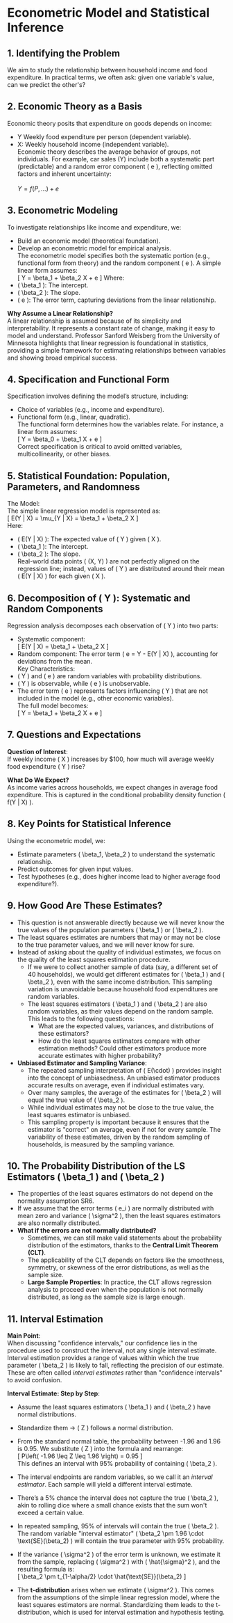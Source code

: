 # Econometric Model and Statistical Inference

## 1. Identifying the Problem  
We aim to study the relationship between household income and food expenditure. In practical terms, we often ask: given one variable's value, can we predict the other's?

## 2. Economic Theory as a Basis  
Economic theory posits that expenditure on goods depends on income:
- Y Weekly food expenditure per person (dependent variable).  
- X: Weekly household income (independent variable).  
Economic theory describes the average behavior of groups, not individuals. For example, car sales (Y) include both a systematic part (predictable) and a random error component \( e \), reflecting omitted factors and inherent uncertainty:  
\
$Y = f(P, \ldots) + e$


## 3. Econometric Modeling  
To investigate relationships like income and expenditure, we:
- Build an economic model (theoretical foundation).  
- Develop an econometric model for empirical analysis.  
The econometric model specifies both the systematic portion (e.g., functional form from theory) and the random component \( e \). A simple linear form assumes:  
\[
Y = \beta_1 + \beta_2 X + e
\]
Where:  
- \( \beta_1 \): The intercept.  
- \( \beta_2 \): The slope.  
- \( e \): The error term, capturing deviations from the linear relationship.  

**Why Assume a Linear Relationship?**  
A linear relationship is assumed because of its simplicity and interpretability. It represents a constant rate of change, making it easy to model and understand. Professor Sanford Weisberg from the University of Minnesota highlights that linear regression is foundational in statistics, providing a simple framework for estimating relationships between variables and showing broad empirical success.

## 4. Specification and Functional Form  
Specification involves defining the model’s structure, including:  
- Choice of variables (e.g., income and expenditure).  
- Functional form (e.g., linear, quadratic).  
The functional form determines how the variables relate. For instance, a linear form assumes:  
\[
Y = \beta_0 + \beta_1 X + e
\]  
Correct specification is critical to avoid omitted variables, multicollinearity, or other biases.

## 5. Statistical Foundation: Population, Parameters, and Randomness  
The Model:  
The simple linear regression model is represented as:  
\[
E(Y | X) = \mu_{Y | X} = \beta_1 + \beta_2 X
\]  
Here:  
- \( E(Y | X) \): The expected value of \( Y \) given \( X \).  
- \( \beta_1 \): The intercept.  
- \( \beta_2 \): The slope.  
Real-world data points \( (X, Y) \) are not perfectly aligned on the regression line; instead, values of \( Y \) are distributed around their mean \( E(Y | X) \) for each given \( X \).

## 6. Decomposition of \( Y \): Systematic and Random Components  
Regression analysis decomposes each observation of \( Y \) into two parts:  
- Systematic component:  
\[
E(Y | X) = \beta_1 + \beta_2 X
\]  
- Random component: The error term \( e = Y - E(Y | X) \), accounting for deviations from the mean.  
Key Characteristics:  
- \( Y \) and \( e \) are random variables with probability distributions.  
- \( Y \) is observable, while \( e \) is unobservable.  
- The error term \( e \) represents factors influencing \( Y \) that are not included in the model (e.g., other economic variables).  
The full model becomes:  
\[
Y = \beta_1 + \beta_2 X + e
\]

## 7. Questions and Expectations  
**Question of Interest**:  
If weekly income \( X \) increases by $100, how much will average weekly food expenditure \( Y \) rise?

**What Do We Expect?**  
As income varies across households, we expect changes in average food expenditure. This is captured in the conditional probability density function \( f(Y | X) \).

## 8. Key Points for Statistical Inference  
Using the econometric model, we:  
- Estimate parameters \( \beta_1, \beta_2 \) to understand the systematic relationship.  
- Predict outcomes for given input values.  
- Test hypotheses (e.g., does higher income lead to higher average food expenditure?).

## 9. How Good Are These Estimates?  
- This question is not answerable directly because we will never know the true values of the population parameters \( \beta_1 \) or \( \beta_2 \).  
- The least squares estimates are numbers that may or may not be close to the true parameter values, and we will never know for sure.  
- Instead of asking about the quality of individual estimates, we focus on the quality of the least squares estimation procedure.  
  - If we were to collect another sample of data (say, a different set of 40 households), we would get different estimates for \( \beta_1 \) and \( \beta_2 \), even with the same income distribution. This sampling variation is unavoidable because household food expenditures are random variables.  
  - The least squares estimators \( \beta_1 \) and \( \beta_2 \) are also random variables, as their values depend on the random sample. This leads to the following questions:  
    - What are the expected values, variances, and distributions of these estimators?  
    - How do the least squares estimators compare with other estimation methods? Could other estimators produce more accurate estimates with higher probability?  
- **Unbiased Estimator and Sampling Variance**:  
  - The repeated sampling interpretation of \( E(\cdot) \) provides insight into the concept of unbiasedness. An unbiased estimator produces accurate results on average, even if individual estimates vary.  
  - Over many samples, the average of the estimates for \( \beta_2 \) will equal the true value of \( \beta_2 \).  
  - While individual estimates may not be close to the true value, the least squares estimator is unbiased.  
  - This sampling property is important because it ensures that the estimator is "correct" on average, even if not for every sample. The variability of these estimates, driven by the random sampling of households, is measured by the sampling variance.

## 10. The Probability Distribution of the LS Estimators \( \beta_1 \) and \( \beta_2 \)  
- The properties of the least squares estimators do not depend on the normality assumption SR6.  
- If we assume that the error terms \( e_i \) are normally distributed with mean zero and variance \( \sigma^2 \), then the least squares estimators are also normally distributed.  
- **What if the errors are not normally distributed?**  
  - Sometimes, we can still make valid statements about the probability distribution of the estimators, thanks to the **Central Limit Theorem (CLT)**.  
  - The applicability of the CLT depends on factors like the smoothness, symmetry, or skewness of the error distributions, as well as the sample size.  
  - **Large Sample Properties**: In practice, the CLT allows regression analysis to proceed even when the population is not normally distributed, as long as the sample size is large enough.

## 11. Interval Estimation  
**Main Point**:  
When discussing "confidence intervals," our confidence lies in the procedure used to construct the interval, not any single interval estimate. Interval estimation provides a range of values within which the true parameter \( \beta_2 \) is likely to fall, reflecting the precision of our estimate. These are often called *interval estimates* rather than "confidence intervals" to avoid confusion.  

**Interval Estimate: Step by Step**:  
- Assume the least squares estimators \( \beta_1 \) and \( \beta_2 \) have normal distributions.  
- Standardize them → \( Z \) follows a normal distribution.  
- From the standard normal table, the probability between -1.96 and 1.96 is 0.95. We substitute \( Z \) into the formula and rearrange:  
  \[
  P\left( -1.96 \leq Z \leq 1.96 \right) = 0.95
  \]  
  This defines an interval with 95% probability of containing \( \beta_2 \).  
- The interval endpoints are random variables, so we call it an *interval estimator*. Each sample will yield a different interval estimate.

- There’s a 5% chance the interval does not capture the true \( \beta_2 \), akin to rolling dice where a small chance exists that the sum won't exceed a certain value.

- In repeated sampling, 95% of intervals will contain the true \( \beta_2 \). The random variable "interval estimator" \( \beta_2 \pm 1.96 \cdot \text{SE}(\beta_2) \) will contain the true parameter with 95% probability.

- If the variance \( \sigma^2 \) of the error term is unknown, we estimate it from the sample, replacing \( \sigma^2 \) with \( \hat{\sigma}^2 \), and the resulting formula is:  
  \[
  \beta_2 \pm t_{1-\alpha/2} \cdot \hat{\text{SE}}(\beta_2)
  \]  
- The **t-distribution** arises when we estimate \( \sigma^2 \). This comes from the assumptions of the simple linear regression model, where the least squares estimators are normal. Standardizing them leads to the t-distribution, which is used for interval estimation and hypothesis testing.